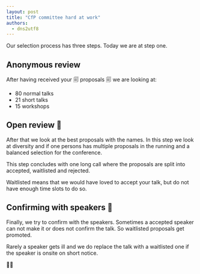 ```yaml
---
layout: post
title: "CfP committee hard at work"
authors:
  - dns2utf8
---
```


Our selection process has three steps.
Today we are at step one.

## Anonymous review

After having received your 🗐 proposals 🗐 we are looking at:

* 80 normal talks
* 21 short talks
* 15 workshops

## Open review 📃

After that we look at the best proposals with the names.
In this step we look at diversity and if one persons has multiple proposals in the running and a balanced selection for the conference.

This step concludes with one long call where the proposals are split into accepted, waitlisted and rejected.

Waitlisted means that we would have loved to accept your talk, but do not have enough time slots to do so.

## Confirming with speakers 📄

Finally, we try to confirm with the speakers.
Sometimes a accepted speaker can not make it or does not confirm the talk.
So waitlisted proposals get promoted.

Rarely a speaker gets ill and we do replace the talk with a waitlisted one if the speaker is onsite on short notice.

🎉🌈
